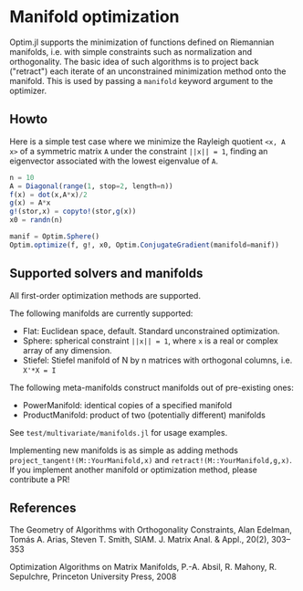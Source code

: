 # Manifold optimization
Optim.jl supports the minimization of functions defined on Riemannian manifolds, i.e. with simple constraints such as normalization and orthogonality. The basic idea of such algorithms is to project back ("retract") each iterate of an unconstrained minimization method onto the manifold. This is used by passing a `manifold` keyword argument to the optimizer.

## Howto
Here is a simple test case where we minimize the Rayleigh quotient `<x, A x>` of a symmetric matrix `A` under the constraint `||x|| = 1`, finding an eigenvector associated with the lowest eigenvalue of `A`.
```julia
n = 10
A = Diagonal(range(1, stop=2, length=n))
f(x) = dot(x,A*x)/2
g(x) = A*x
g!(stor,x) = copyto!(stor,g(x))
x0 = randn(n)

manif = Optim.Sphere()
Optim.optimize(f, g!, x0, Optim.ConjugateGradient(manifold=manif))
```

## Supported solvers and manifolds
All first-order optimization methods are supported.

The following manifolds are currently supported:
* Flat: Euclidean space, default. Standard unconstrained optimization.
* Sphere: spherical constraint `||x|| = 1`, where `x` is a real or complex array of any dimension.
* Stiefel: Stiefel manifold of N by n matrices with orthogonal columns, i.e. `X'*X = I`

The following meta-manifolds construct manifolds out of pre-existing ones:
* PowerManifold: identical copies of a specified manifold
* ProductManifold: product of two (potentially different) manifolds

See `test/multivariate/manifolds.jl` for usage examples.

Implementing new manifolds is as simple as adding methods `project_tangent!(M::YourManifold,x)` and `retract!(M::YourManifold,g,x)`. If you implement another manifold or optimization method, please contribute a PR!

## References
The Geometry of Algorithms with Orthogonality Constraints, Alan Edelman, Tomás A. Arias, Steven T. Smith, SIAM. J. Matrix Anal. & Appl., 20(2), 303–353

Optimization Algorithms on Matrix Manifolds, P.-A. Absil, R. Mahony, R. Sepulchre, Princeton University Press, 2008
